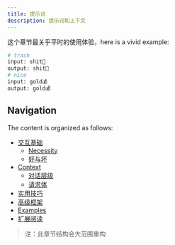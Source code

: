 ```yaml
---
title: 提示词
description: 提示词和上下文
---
```


这个章节最关乎平时的使用体验，here is a vivid example:

```bash
# trash
input: shit💩
output: shit💩
# nice 
input: gold💰 
output: gold💰
```

## Navigation

The content is organized as follows:
- [交互基础](/prompts/interaction-basics)
  - [Necessity](/prompts/interaction-basics/basics)
  - [好与坏](/prompts/interaction-basics/good-vs-bad)
- [Context](/prompts/context)
  - [对话层级](/prompts/context/dialogue-levels)
  - [请求体](/prompts/context/request-body)
- [实用技巧](/prompts/practical-tips)
- [高级框架](/prompts/advanced-frameworks)
- [Examples](/prompts/examples)
- [扩展阅读](/prompts/extended-reading)

> 注：此章节结构会大范围重构
